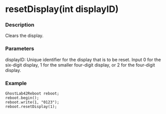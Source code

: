 # resetDisplay(int displayID)
### Description
Clears the display.

### Parameters
displayID: Unique identifier for the display that is to be reset. Input 0 for the six-digit display, 1 for the smaller four-digit display, or 2 for the four-digit display.

### Example
```
GhostLab42Reboot reboot;
reboot.begin();
reboot.write(1, "0123");
reboot.resetDisplay(1);
```
